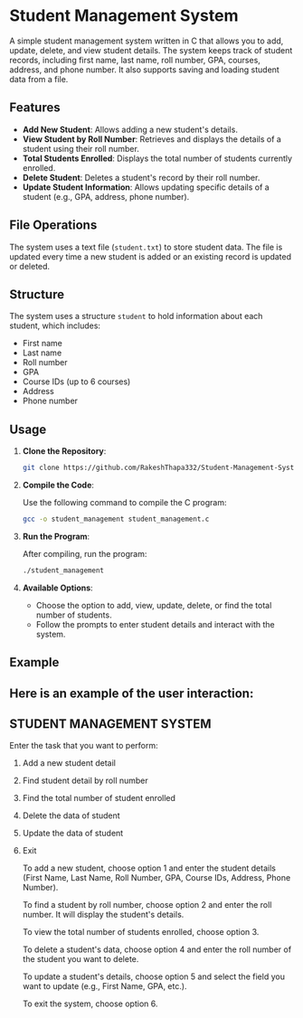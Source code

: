 # Student Management System

A simple student management system written in C that allows you to add, update, delete, and view student details. The system keeps track of student records, including first name, last name, roll number, GPA, courses, address, and phone number. It also supports saving and loading student data from a file.

## Features

- **Add New Student**: Allows adding a new student's details.
- **View Student by Roll Number**: Retrieves and displays the details of a student using their roll number.
- **Total Students Enrolled**: Displays the total number of students currently enrolled.
- **Delete Student**: Deletes a student's record by their roll number.
- **Update Student Information**: Allows updating specific details of a student (e.g., GPA, address, phone number).

## File Operations

The system uses a text file (`student.txt`) to store student data. The file is updated every time a new student is added or an existing record is updated or deleted.

## Structure

The system uses a structure `student` to hold information about each student, which includes:

- First name
- Last name
- Roll number
- GPA
- Course IDs (up to 6 courses)
- Address
- Phone number

## Usage

1. **Clone the Repository**:

    ```bash
    git clone https://github.com/RakeshThapa332/Student-Management-System.git
    ```

2. **Compile the Code**:

    Use the following command to compile the C program:

    ```bash
    gcc -o student_management student_management.c
    ```

3. **Run the Program**:

    After compiling, run the program:

    ```bash
    ./student_management
    ```

4. **Available Options**:
   - Choose the option to add, view, update, delete, or find the total number of students.
   - Follow the prompts to enter student details and interact with the system.

## Example

Here is an example of the user interaction:
----------------------------------------
STUDENT MANAGEMENT SYSTEM
----------------------------------------

Enter the task that you want to perform:
1. Add a new student detail
2. Find student detail by roll number
3. Find the total number of student enrolled
4. Delete the data of student
5. Update the data of student
6. Exit
   
    To add a new student, choose option 1 and enter the student details (First Name, Last Name, Roll Number, GPA, Course IDs, Address, Phone Number).

    To find a student by roll number, choose option 2 and enter the roll number. It will display the student's details.

    To view the total number of students enrolled, choose option 3.

    To delete a student's data, choose option 4 and enter the roll number of the student you want to delete.

    To update a student's details, choose option 5 and select the field you want to update (e.g., First Name, GPA, etc.).

    To exit the system, choose option 6.









